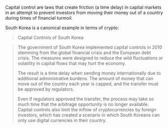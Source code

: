 Capital control are laws that create friction (a time delay) in capital markets in an attempt to prevent investors from moving their money out of a country during times of financial turmoil.

South Korea is a canonical example in terms of crypto:

> Capital Controls of South Korea

> The government of South Korea implemented capital controls in 2010 stemming from the global financial crisis and the European debt crisis. The measures were designed to reduce the wild fluctuations or volatility in capital flows that may hurt the economy.
>
> The result is a time delay when sending money internationally due to additional administrative burdens. The amount of money that can move out of the country each year is capped, and the transfer must be approved by regulators.
>
> Even if regulators approved the transfer, the process may take so much time that the arbitrage opportunity is no longer available. Capital controls also limit the inflow of cryptocurrencies by foreign investors, which has created a scenario in which South Koreans can only use digital currencies in their country.